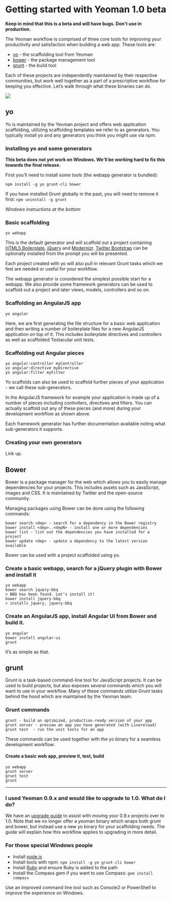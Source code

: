 # Getting started with Yeoman 1.0 beta

**Keep in mind that this is a beta and will have bugs. Don't use in production.**

The Yeoman workflow is comprised of three core tools for improving your productivity and satisfaction when building a web app. These tools are:

* [yo](https://github.com/yeoman/yo) - the scaffolding tool from Yeoman
* [bower](http://twitter.github.com/bower) - the package management tool
* [grunt](http://gruntjs.com) - the build tool

Each of these projects are independently maintained by their respective communities, but work well together as a part of a prescriptive workflow for keeping you effective. Let’s walk through what these binaries can do.


<p class="toolset">
  <img class="full" src="https://raw.github.com/yeoman/yeoman.io/gh-pages/media/workflow.jpg">
</p>

## yo 

Yo is maintained by the Yeoman project and offers web application scaffolding, utilizing scaffolding templates we refer to as generators. You typically install yo and any generators you think you might use via npm.

### Installing yo and some generators

**This beta does not yet work on Windows. We'll be working hard to fix this towards the final release.**

First you’ll need to install some tools (the webapp generator is bundled):

```
npm install -g yo grunt-cli bower
```

If you have installed Grunt globally in the past, you will need to remove it first: `npm uninstall -g grunt`

*Windows instructions at the bottom*

### Basic scaffolding

```
yo webapp
```

This is the default generator and will scaffold out a project containing [HTML5 Boilerplate](http://html5boilerplate.com), [jQuery](http://jquery.com) and [Modernizr](http://modernizr.com). [Twitter Bootstrap](http://twitter.github.com/bootstrap) can be optionally installed from the prompt you will be presented.

Each project created with yo will also pull in relevant Grunt tasks which we feel are needed or useful for your workflow. 

The webapp generator is considered the simplest possible start for a webapp. We also provide some framework generators can be used to scaffold out a project and later views, models, controllers and so on. 

### Scaffolding an AngularJS app

```
yo angular
```

Here, we are first generating the file structure for a basic web application and then writing a number of boilerplate files for a new AngularJS application on top of it. This includes boilerplate directives and controllers as well as scaffolded Testacular unit tests.

### Scaffolding out Angular pieces

```
yo angular:controller myController
yo angular:directive myDirective
yo angular:filter myFilter
```

Yo scaffolds can also be used to scaffold further pieces of your application - we call these sub-generators. 

In the AngularJS framework for example your application is made up of a number of pieces including controllers, directives and filters. You can actually scaffold out any of these pieces (and more) during your development workflow as shown above.

Each framework generator has further documentation available noting what sub-generators it supports.

### Creating your own generators

Link up.

## Bower 

Bower is a package manager for the web which allows you to easily manage dependencies for your projects. This includes assets such as JavaScript, images and CSS. It is maintained by Twitter and the open-source community.

Managing packages using Bower can be done using the following commands:

```
bower search <dep> - search for a dependency in the Bower registry
bower install <dep>..<depN> - install one or more dependencies
bower list - list out the dependencies you have installed for a project
bower update <dep> - update a dependency to the latest version available
```

Bower can be used with a project scaffolded using yo.

### Create a basic webapp, search for a jQuery plugin with Bower and install it

```
yo webapp
bower search jquery-bbq
> BBQ has been found. Let’s install it!
bower install jquery-bbq
> installs jquery, jquery-bbq
```

### Create an AngularJS app, install Angular UI from Bower and build it.

```
yo angular
bower install angular-ui
grunt
```

It’s as simple as that. 

## grunt

Grunt is a task-based command-line tool for JavaScript projects. It can be used to build projects, but also exposes several commands which you will want to use in your workflow. Many of these commands utilize Grunt tasks behind the hood which are maintained by the Yeoman team.

### Grunt commands

```
grunt - build an optimized, production-ready version of your app
grunt server - preview an app you have generated (with Livereload)
grunt test  - run the unit tests for an app
```

These commands can be used together with the yo binary for a seamless development workflow:

#### Create a basic web app, preview it, test, build

```
yo webapp
grunt server
grunt test
grunt
```
---

### I used Yeoman 0.9.x and would like to upgrade to 1.0. What do I do?

We have an [upgrade guide](https://github.com/yeoman/yeoman/wiki/Migrate-from-0.9.6-to-1.0) to assist with moving your 0.9.x projects over to 1.0. Note that we no longer offer a yeoman binary which wraps both grunt and bower, but instead use a new yo binary for your scaffolding needs. The guide will explain how this workflow applies to upgrading in more detail.


### For those special Windows people
    
- Install [node.js](http://nodejs.org)
- Install tools with npm: `npm install -g yo grunt-cli bower`
- Install [Ruby](http://rubyinstaller.org) and ensure Ruby is added to the path
- Install the Compass gem if you want to use Compass: `gem install compass`

Use an improved command line tool such as Console2 or PowerShell to improve the experience on Windows.